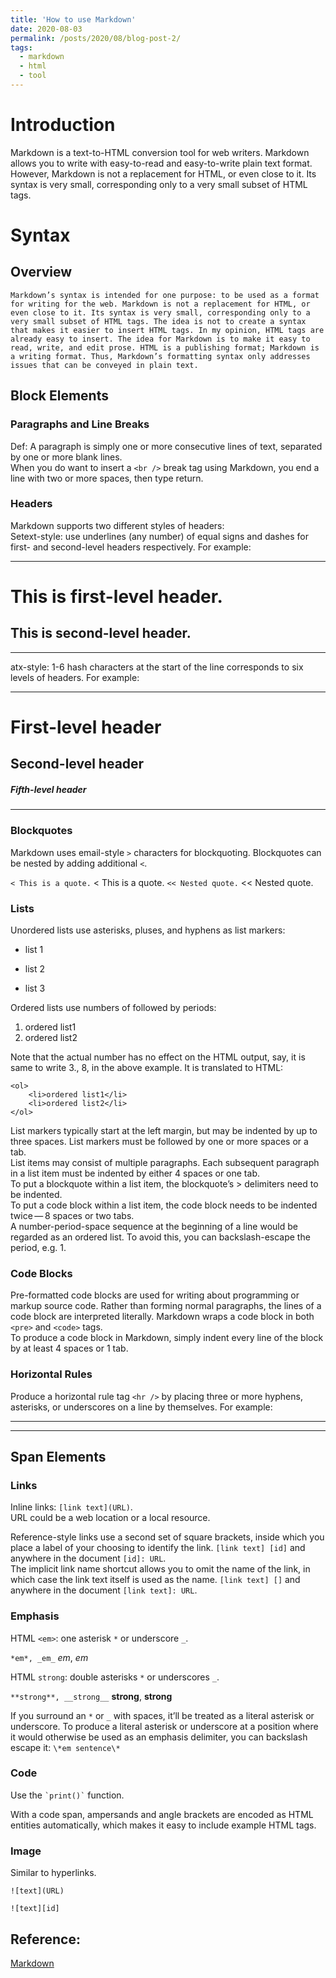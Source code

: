 ```yaml
---
title: 'How to use Markdown'
date: 2020-08-03
permalink: /posts/2020/08/blog-post-2/
tags:
  - markdown
  - html
  - tool
---
```


# Introduction
Markdown is a text-to-HTML conversion tool for web writers.
Markdown allows you to write with easy-to-read and easy-to-write plain text format.
However, Markdown is not a replacement for HTML, or even close to it. Its syntax is very small, corresponding only to a very small subset of HTML tags. 

# Syntax

## Overview
`Markdown’s syntax is intended for one purpose: to be used as a format for writing for the web.
Markdown is not a replacement for HTML, or even close to it. Its syntax is very small, corresponding only to a very small subset of HTML tags. The idea is not to create a syntax that makes it easier to insert HTML tags. In my opinion, HTML tags are already easy to insert. The idea for Markdown is to make it easy to read, write, and edit prose. HTML is a publishing format; Markdown is a writing format. Thus, Markdown’s formatting syntax only addresses issues that can be conveyed in plain text.`

## Block Elements

### Paragraphs and Line Breaks
Def: A paragraph is simply one or more consecutive lines of text, separated by one or more blank lines.   
When you do want to insert a `<br />` break tag using Markdown, you end a line with two or more spaces, then type return.

### Headers
Markdown supports two different styles of headers:   
Setext-style: use underlines (any number) of equal signs and dashes for first- and second-level headers respectively. For example:  

---------------------------

This is first-level header.   
=== 

This is second-level header.   
---
----------------------------

atx-style: 1-6 hash characters at the start of the line corresponds to six levels of headers. For example:

-----------------------
# First-level header
## Second-level header
##### Fifth-level header    
------------------------

### Blockquotes
Markdown uses email-style `>` characters for blockquoting. Blockquotes can be nested by adding additional `<`.

`< This is a quote.`
< This is a quote.
`<< Nested quote.`
<< Nested quote.

### Lists
Unordered lists use asterisks, pluses, and hyphens as list markers:
* list 1
+ list 2
- list 3

Ordered lists use numbers of followed by periods:
1. ordered list1
2. ordered list2  
  
Note that the actual number has no effect on the HTML output, say, it is same to write 3., 8, in the above example. It is translated to HTML:

    <ol>
        <li>ordered list1</li>
        <li>ordered list2</li>
    </ol>

List markers typically start at the left margin, but may be indented by up to three spaces. List markers must be followed by one or more spaces or a tab.    
List items may consist of multiple paragraphs. Each subsequent paragraph in a list item must be indented by either 4 spaces or one tab.    
To put a blockquote within a list item, the blockquote’s > delimiters need to be indented.    
To put a code block within a list item, the code block needs to be indented twice — 8 spaces or two tabs.    
A number-period-space sequence at the beginning of a line would be regarded as an ordered list. To avoid this, you can backslash-escape the period, e.g. 1\.

### Code Blocks
Pre-formatted code blocks are used for writing about programming or markup source code. Rather than forming normal paragraphs, the lines of a code block are interpreted literally. Markdown wraps a code block in both `<pre>` and `<code>` tags.     
To produce a code block in Markdown, simply indent every line of the block by at least 4 spaces or 1 tab. 

### Horizontal Rules
Produce a horizontal rule tag `<hr />` by placing three or more hyphens, asterisks, or underscores on a line by themselves. For example:

-----

*****

## Span Elements

### Links
Inline links: `[link text](URL)`.    
URL could be a web location or a local resource.

Reference-style links use a second set of square brackets, inside which you place a label of your choosing to identify the link.
`[link text] [id]` and anywhere in the document `[id]: URL`.     
The implicit link name shortcut allows you to omit the name of the link, in which case the link text itself is used as the name.
`[link text] []` and anywhere in the document `[link text]: URL`.  

### Emphasis
HTML `<em>`: one asterisk `*` or underscore `_`.

`*em*, _em_`
*em*, _em_

HTML `strong`: double asterisks `*` or underscores `_`.

`**strong**, __strong__`
**strong**, __strong__

If you surround an `*` or `_` with spaces, it’ll be treated as a literal asterisk or underscore.
To produce a literal asterisk or underscore at a position where it would otherwise be used as an emphasis delimiter, you can backslash escape it:
`\*em sentence\*`

### Code
Use the `` `print()` `` function.

With a code span, ampersands and angle brackets are encoded as HTML entities automatically, which makes it easy to include example HTML tags.

### Image
Similar to hyperlinks. 

`
![text](URL)
`

`
![text][id]
`



## Reference:
[Markdown](https://daringfireball.net/projects/markdown/syntax#overview) 






















